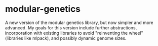# modular-genetics
A new version of the modular genetics library, but now simpler and more advanced. My goals for this version include further abstractions, incorporation with existing libraries to avoid "reinventing the wheel" (libraries like mlpack), and possibly dynamic genome sizes.
